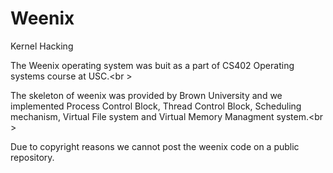 # Weenix
Kernel Hacking

The Weenix operating system was buit as a part of CS402 Operating systems course at USC.<br \>

The skeleton of weenix was provided by Brown University and we implemented Process Control Block, Thread Control Block, Scheduling mechanism, Virtual File system and Virtual Memory Managment system.<br \>

Due to copyright reasons we cannot post the weenix code on a public repository.
